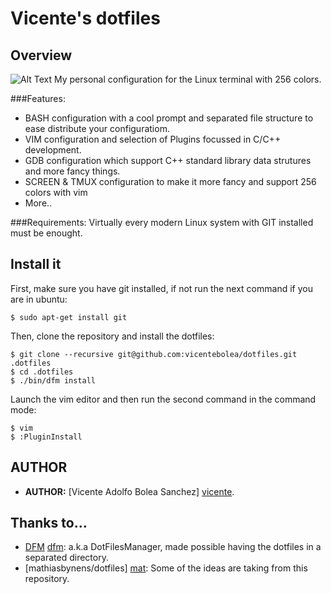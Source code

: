# Vicente's dotfiles

## Overview

![Alt Text](https://raw.github.com/vicentebolea/dotfiles/master/screenshot.png "ScreenShot")
My personal configuration for the Linux terminal with 256 colors.

###Features:
 - BASH configuration with a cool prompt and separated file structure to ease distribute your configuratiom.
 - VIM configuration and selection of Plugins focussed in C/C++ development. 
 - GDB configuration which support C++ standard library data strutures and more fancy things.
 - SCREEN & TMUX configuration to make it more fancy and support 256 colors with vim
 - More..

###Requirements: 
Virtually every modern Linux system with GIT installed must be enought. 

## Install it
First, make sure you have git installed, if not run the next command if you are in ubuntu:

    $ sudo apt-get install git

Then, clone the repository and install the dotfiles:

    $ git clone --recursive git@github.com:vicentebolea/dotfiles.git .dotfiles
    $ cd .dotfiles
    $ ./bin/dfm install  

Launch the vim editor and then run the second command in the command mode:

    $ vim
    $ :PluginInstall

## AUTHOR
 - __AUTHOR:__ [Vicente Adolfo Bolea Sanchez] [vicente].

## Thanks to...
 - [DFM] [dfm]:                    a.k.a DotFilesManager, made possible having the dotfiles in a separated directory.
 - [mathiasbynens/dotfiles] [mat]: Some of the ideas are taking from this repository.


<!-- Links -->
[dfm]:     https://github.com/justone/dfm
[mat]:     https://github.com/mathiasbynens/dotfiles
[vicente]: https://github.com/vicentebolea
[dicl]:    http://dicl.unist.ac.kr
